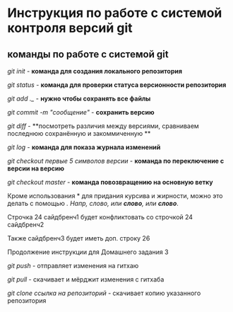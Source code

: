 # Инструкция по работе с системой контроля версий git

## команды по работе с системой git

*git init* - **команда для создания локального репозитория**

*git status* - **команда для проверки статуса версионности репозитория**

*git add .\_* - **нужно чтобы сохранять все файлы**

*git commit -m "сообщение"* - **сохранить версию**

*git diff* - **посмотреть различия между версиями, сравниваем последнюю сохранённую и закоммиченную **

*git log* - **команда для показа журнала изменений**

*git checkout первые 5 символов версии* - **команда по переключение с версии на версию**

*git checkout master* - **команда повозвращению на основную ветку**

Кроме использования * для придания курсива и жирности, можно это делать с помощью _.
Напр, _слово_, или __слово__, или **слово**_.

Строчка 24 сайдбренч1 будет конфликтовать со строчкой 24 сайдбренч2 

Также сайдбренч3 будет иметь доп. строку 26

Продолжение инструкции для Домашнего задания 3

*git push* - отправляет изменения на гитхаю

*git pull* - скачивает и мёрджит изменения с гитхаба

*git clone ссылка на репозиторий* - скачивает копию указанного репозитория 
